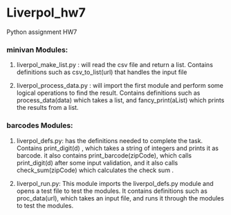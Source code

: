 # Liverpol_hw7
Python assignment HW7

### **minivan Modules:**
1) liverpol_make_list.py : will read the csv file and return a list. Contains definitions such as csv_to_list(url) that handles the input file

2) liverpol_process_data.py : will import the first module and perform some logical operations to find the result. Contains definitions such as process_data(data) which takes a list, and fancy_print(aList) which prints the results from a list.


### **barcodes Modules:**
1) liverpol_defs.py: has the definitions needed to complete the task. Contains print_digit(d) , which takes a string of integers and prints it as barcode. it also contains print_barcode(zipCode), which calls print_digit(d) after some input validation, and it also calls check_sum(zipCode) which calculates the check sum .



2) liverpol_run.py: This module imports the liverpol_defs.py module and opens a test file to test the modules. It contains definitions such as proc_data(url), which takes an input file, and runs it through the modules to test the modules.

